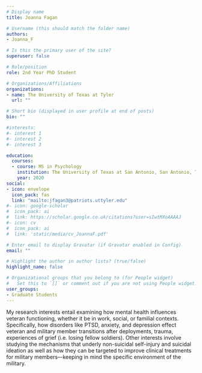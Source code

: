 ```yaml
---
# Display name
title: Joanna Fagan

# Username (this should match the folder name)
authors:
- Joanna_F

# Is this the primary user of the site?
superuser: false

# Role/position
role: 2nd Year PhD Student

# Organizations/Affiliations
organizations:
- name: The University of Texas at Tyler
  url: ""

# Short bio (displayed in user profile at end of posts)
bio: ""

#interests:
#- interest 1
#- interest 2
#- interest 3

education:
  courses:
  - course: MS in Psychology
    institution: The University of Texas at San Antonio, San Antonio, TX
    year: 2020  
social:
- icon: envelope
  icon_pack: fas
  link: "mailto:jfagan3@patriots.uttyler.edu"
#- icon: google-scholar
#  icon_pack: ai
#  link: https://scholar.google.co.uk/citations?user=sIwtMXoAAAAJ
#- icon: cv
#  icon_pack: ai
#  link: 'static/media/cv_JoannaF.pdf'

# Enter email to display Gravatar (if Gravatar enabled in Config)
email: ""

# Highlight the author in author lists? (true/false)
highlight_name: false

# Organizational groups that you belong to (for People widget)
#   Set this to `[]` or comment out if you are not using People widget.
user_groups:
- Graduate Students
---
```

My research interests entail examining how mental health influences veteran functioning, whether it be in work, social, or familial contexts.  Specifically, how disorders like PTSD, anxiety, and depression effect veteran and military member transitions after deployments, trauma, experiences of grief (i.e. losing fellow soldiers).  Other interests involve studying the mechanisms that underly non-suicidal self-injury and suicidal ideation as well as how they can be targeted to improve clinical treatments for military members–-keeping in mind the specific environment of the military.
